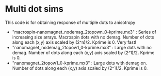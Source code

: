 # Multi dot sims

This code is for obtaining response of multiple dots to anisotropy

- "macrospin-nanomagnet_nodemag_2topown_0-kprime.mx3" : Series of increasing size arrays. Macrospin dots with no demag. Number of dots along each (x,y) axis scaled by (2^n)/2. Kprime is 0. Very fast!
- "nanomagnet_nodemag_2topow1_0-kprime.mx3" : Large dots with no demag. Number of dots along each (x,y) axis scaled by (2^1)/2. Kprime is 0.
- "nanomagnet_2topow1_0-kprime.mx3" : Large dots with demag on. Number of dots along each (x,y) axis scaled by (2^1)/2. Kprime is 0.
